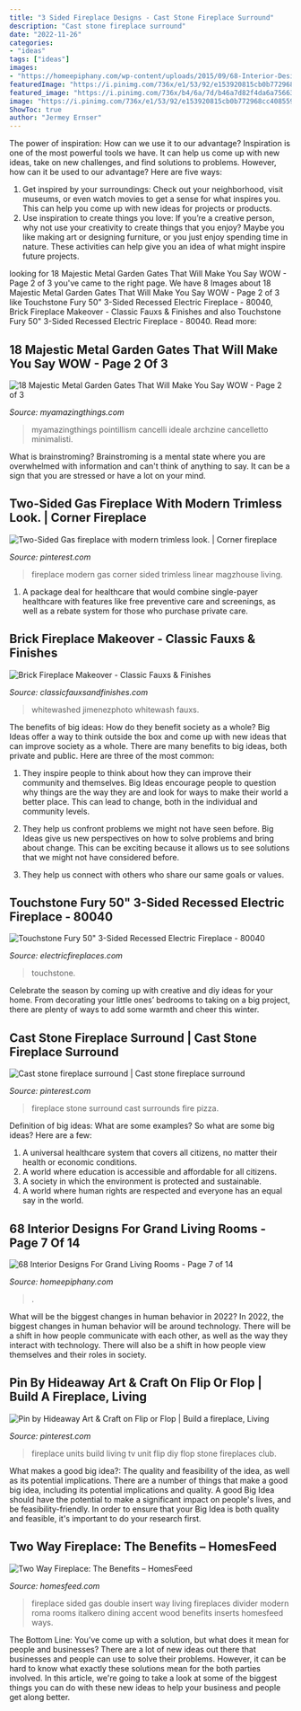 ```yaml
---
title: "3 Sided Fireplace Designs - Cast Stone Fireplace Surround"
description: "Cast stone fireplace surround"
date: "2022-11-26"
categories:
- "ideas"
tags: ["ideas"]
images:
- "https://homeepiphany.com/wp-content/uploads/2015/09/68-Interior-Designs-For-Grand-Living-Rooms-33.jpg"
featuredImage: "https://i.pinimg.com/736x/e1/53/92/e153920815cb0b772968cc40855909da.jpg"
featured_image: "https://i.pinimg.com/736x/b4/6a/7d/b46a7d82f4da6a75663c8171a9cd8cdb.jpg"
image: "https://i.pinimg.com/736x/e1/53/92/e153920815cb0b772968cc40855909da.jpg"
ShowToc: true
author: "Jermey Ernser"
---
```



The power of inspiration: How can we use it to our advantage?
Inspiration is one of the most powerful tools we have. It can help us come up with new ideas, take on new challenges, and find solutions to problems. However, how can it be used to our advantage? Here are five ways: 
1) Get inspired by your surroundings: Check out your neighborhood, visit museums, or even watch movies to get a sense for what inspires you. This can help you come up with new ideas for projects or products. 
2) Use inspiration to create things you love: If you’re a creative person, why not use your creativity to create things that you enjoy? Maybe you like making art or designing furniture, or you just enjoy spending time in nature. These activities can help give you an idea of what might inspire future projects.

	

		
looking for 18 Majestic Metal Garden Gates That Will Make You Say WOW - Page 2 of 3 you've came to the right page. We have 8 Images about 18 Majestic Metal Garden Gates That Will Make You Say WOW - Page 2 of 3 like Touchstone Fury 50&quot; 3-Sided Recessed Electric Fireplace - 80040, Brick Fireplace Makeover - Classic Fauxs &amp; Finishes and also Touchstone Fury 50&quot; 3-Sided Recessed Electric Fireplace - 80040. Read more:
		
    
## 18 Majestic Metal Garden Gates That Will Make You Say WOW - Page 2 Of 3

<img loading=lazy src="https://myamazingthings.com/wp-content/uploads/2017/03/unique-wrought-iron-garden-gates-design-metal-garden-gates-ideas-black-tulips.jpg" onerror="this.onerror=null;this.src='https://tse1.mm.bing.net/th?id=OIP.ZMkqpe5e7m8J9ahgpQmdhwHaJ4&amp;pid=15.1';" alt="18 Majestic Metal Garden Gates That Will Make You Say WOW - Page 2 of 3">

_Source: myamazingthings.com_

>myamazingthings pointillism cancelli ideale archzine cancelletto minimalisti. 

	

What is brainstroming? Brainstroming is a mental state where you are overwhelmed with information and can't think of anything to say. It can be a sign that you are stressed or have a lot on your mind.

    
## Two-Sided Gas Fireplace With Modern Trimless Look. | Corner Fireplace

<img loading=lazy src="https://i.pinimg.com/736x/b4/6a/7d/b46a7d82f4da6a75663c8171a9cd8cdb.jpg" onerror="this.onerror=null;this.src='https://tse3.mm.bing.net/th?id=OIP.eWzm42WZiyOBuf3xqtPCUAHaJ3&amp;pid=15.1';" alt="Two-Sided Gas fireplace with modern trimless look. | Corner fireplace">

_Source: pinterest.com_

>fireplace modern gas corner sided trimless linear magzhouse living. 

	

1) A package deal for healthcare that would combine single-payer healthcare with features like free preventive care and screenings, as well as a rebate system for those who purchase private care.

    
## Brick Fireplace Makeover - Classic Fauxs &amp; Finishes

<img loading=lazy src="http://classicfauxsandfinishes.com/wp-content/uploads/2014/01/Afterbrickfireplaceblog-200x300.jpg" onerror="this.onerror=null;this.src='https://tse1.mm.bing.net/th?id=OIP.RhdRJ_TFxpA6T_wJA0NgdQAAAA&amp;pid=15.1';" alt="Brick Fireplace Makeover - Classic Fauxs &amp; Finishes">

_Source: classicfauxsandfinishes.com_

>whitewashed jimenezphoto whitewash fauxs. 

	

The benefits of big ideas: How do they benefit society as a whole?
Big Ideas offer a way to think outside the box and come up with new ideas that can improve society as a whole. There are many benefits to big ideas, both private and public. Here are three of the most common: 
1) They inspire people to think about how they can improve their community and themselves. Big Ideas encourage people to question why things are the way they are and look for ways to make their world a better place. This can lead to change, both in the individual and community levels.

2) They help us confront problems we might not have seen before. Big Ideas give us new perspectives on how to solve problems and bring about change. This can be exciting because it allows us to see solutions that we might not have considered before.

3) They help us connect with others who share our same goals or values.

    
## Touchstone Fury 50&quot; 3-Sided Recessed Electric Fireplace - 80040

<img loading=lazy src="https://www.electricfireplaces.com/wp-content/uploads/2020/09/touchstone-fury-mantel-80040-recessed-electric-fireplace-wall-mantel-finished-black-contemporary-modern-room-view.jpg" onerror="this.onerror=null;this.src='https://tse2.mm.bing.net/th?id=OIP.TPzJKlEHwV5AdSHiDWdBAwHaE8&amp;pid=15.1';" alt="Touchstone Fury 50&quot; 3-Sided Recessed Electric Fireplace - 80040">

_Source: electricfireplaces.com_

>touchstone. 

	

Celebrate the season by coming up with creative and diy ideas for your home. From decorating your little ones’ bedrooms to taking on a big project, there are plenty of ways to add some warmth and cheer this winter.

    
## Cast Stone Fireplace Surround | Cast Stone Fireplace Surround

<img loading=lazy src="https://i.pinimg.com/736x/6f/0a/fe/6f0afe56bd80e3dd8c1d78d932c91a6e--cast-stone-fireplace-stone-fireplace-surround.jpg" onerror="this.onerror=null;this.src='https://tse2.mm.bing.net/th?id=OIP.ITICtA8eVD4K3c6aushf4AHaJ3&amp;pid=15.1';" alt="Cast stone fireplace surround | Cast stone fireplace surround">

_Source: pinterest.com_

>fireplace stone surround cast surrounds fire pizza. 

	

Definition of big ideas: What are some examples?
So what are some big ideas? Here are a few: 
1. A universal healthcare system that covers all citizens, no matter their health or economic conditions. 
2. A world where education is accessible and affordable for all citizens. 
3. A society in which the environment is protected and sustainable. 
4. A world where human rights are respected and everyone has an equal say in the world.

    
## 68 Interior Designs For Grand Living Rooms - Page 7 Of 14

<img loading=lazy src="https://homeepiphany.com/wp-content/uploads/2015/09/68-Interior-Designs-For-Grand-Living-Rooms-33.jpg" onerror="this.onerror=null;this.src='https://tse3.mm.bing.net/th?id=OIP.M932Zhaf8WyIkucRDMigjQHaE7&amp;pid=15.1';" alt="68 Interior Designs For Grand Living Rooms - Page 7 of 14">

_Source: homeepiphany.com_

>. 

	

What will be the biggest changes in human behavior in 2022?
In 2022, the biggest changes in human behavior will be around technology. There will be a shift in how people communicate with each other, as well as the way they interact with technology. There will also be a shift in how people view themselves and their roles in society.

    
## Pin By Hideaway Art &amp; Craft On Flip Or Flop | Build A Fireplace, Living

<img loading=lazy src="https://i.pinimg.com/736x/e1/53/92/e153920815cb0b772968cc40855909da.jpg" onerror="this.onerror=null;this.src='https://tse2.mm.bing.net/th?id=OIP.jAholZoijabMvOWtUJzUJAHaJ3&amp;pid=15.1';" alt="Pin by Hideaway Art &amp; Craft on Flip or Flop | Build a fireplace, Living">

_Source: pinterest.com_

>fireplace units build living tv unit flip diy flop stone fireplaces club. 

	

What makes a good big idea?: The quality and feasibility of the idea, as well as its potential implications.
There are a number of things that make a good big idea, including its potential implications and quality. A good Big Idea should have the potential to make a significant impact on people's lives, and be feasibility-friendly. In order to ensure that your Big Idea is both quality and feasible, it's important to do your research first.

    
## Two Way Fireplace: The Benefits – HomesFeed

<img loading=lazy src="https://homesfeed.com/wp-content/uploads/2015/06/modern-minimalist-two-ways-gas-fireplace-that-is-separated-dining-room-and-living-room-luxurious-wood-planks-flooring-dining-room-furniture-living-room-furniture-mini-kitchen-set.jpg" onerror="this.onerror=null;this.src='https://tse1.mm.bing.net/th?id=OIP.eRC6lE4-birbOyZqZAPPMAHaFj&amp;pid=15.1';" alt="Two Way Fireplace: The Benefits – HomesFeed">

_Source: homesfeed.com_

>fireplace sided gas double insert way living fireplaces divider modern roma rooms italkero dining accent wood benefits inserts homesfeed ways. 

	

The Bottom Line: You’ve come up with a solution, but what does it mean for people and businesses?
There are a lot of new ideas out there that businesses and people can use to solve their problems. However, it can be hard to know what exactly these solutions mean for the both parties involved. In this article, we're going to take a look at some of the biggest things you can do with these new ideas to help your business and people get along better.

